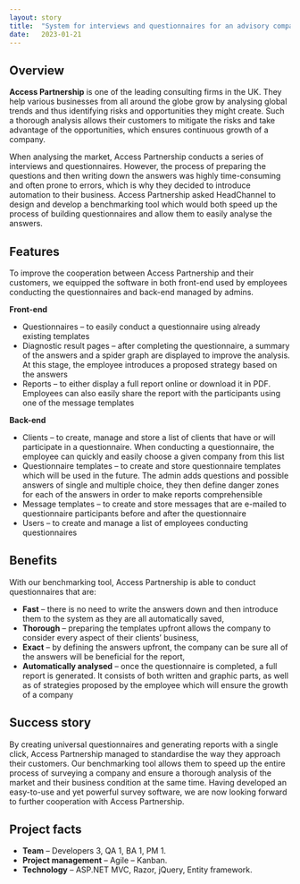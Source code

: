 ```yaml
---
layout: story
title:  "System for interviews and questionnaires for an advisory company"
date:   2023-01-21
---
```


## Overview
**Access Partnership** is one of the leading consulting firms in the UK. They help various businesses from all around the globe grow by analysing global trends and thus identifying risks and opportunities they might create. Such a thorough analysis allows their customers to mitigate the risks and take advantage of the opportunities, which ensures continuous growth of a company.

When analysing the market, Access Partnership conducts a series of interviews and questionnaires. However, the process of preparing the questions and then writing down the answers was highly time-consuming and often prone to errors, which is why they decided to introduce automation to their business. Access Partnership asked HeadChannel to design and develop a benchmarking tool which would both speed up the process of building questionnaires and allow them to easily analyse the answers.


## Features
To improve the cooperation between Access Partnership and their customers, we equipped the software in both front-end used by employees conducting the questionnaires and back-end managed by admins.

**Front-end**

- Questionnaires – to easily conduct a questionnaire using already existing templates
- Diagnostic result pages – after completing the questionnaire, a summary of the answers and a spider graph are displayed to improve the analysis. At this stage, the employee introduces a proposed strategy based on the answers
- Reports – to either display a full report online or download it in PDF. Employees can also easily share the report with the participants using one of the message templates

**Back-end**

- Clients – to create, manage and store a list of clients that have or will participate in a questionnaire. When conducting a questionnaire, the employee can quickly and easily choose a given company from this list
- Questionnaire templates – to create and store questionnaire templates which will be used in the future. The admin adds questions and possible answers of single and multiple choice, they then define danger zones for each of the answers in order to make reports comprehensible
- Message templates – to create and store messages that are e-mailed to questionnaire participants before and after the questionnaire
- Users – to create and manage a list of employees conducting questionnaires

## Benefits
With our benchmarking tool, Access Partnership is able to conduct questionnaires that are:

- **Fast** – there is no need to write the answers down and then introduce them to the system as they are all automatically saved,
- **Thorough** – preparing the templates upfront allows the company to consider every aspect of their clients’ business,
- **Exact** – by defining the answers upfront, the company can be sure all of the answers will be beneficial for the report,
- **Automatically analysed** – once the questionnaire is completed, a full report is generated. It consists of both written and graphic parts, as well as of strategies proposed by the employee which will ensure the growth of a company

## Success story
By creating universal questionnaires and generating reports with a single click, Access Partnership managed to standardise the way they approach their customers. Our benchmarking tool allows them to speed up the entire process of surveying a company and ensure a thorough analysis of the market and their business condition at the same time. Having developed an easy-to-use and yet powerful survey software, we are now looking forward to further cooperation with Access Partnership.

## Project facts
- **Team** – Developers 3, QA 1, BA 1, PM 1.
- **Project management** – Agile – Kanban.
- **Technology** – ASP.NET MVC, Razor, jQuery, Entity framework.
